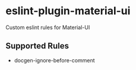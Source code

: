 # eslint-plugin-material-ui

Custom eslint rules for Material-UI

## Supported Rules

- docgen-ignore-before-comment
